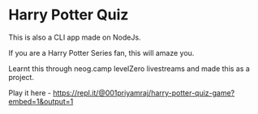 # Harry Potter Quiz

This is also a CLI app made on NodeJs.

If you are a Harry Potter Series fan, this will amaze you.

Learnt this through neog.camp levelZero livestreams and made this as a project.

Play it here - https://repl.it/@001priyamraj/harry-potter-quiz-game?embed=1&output=1
